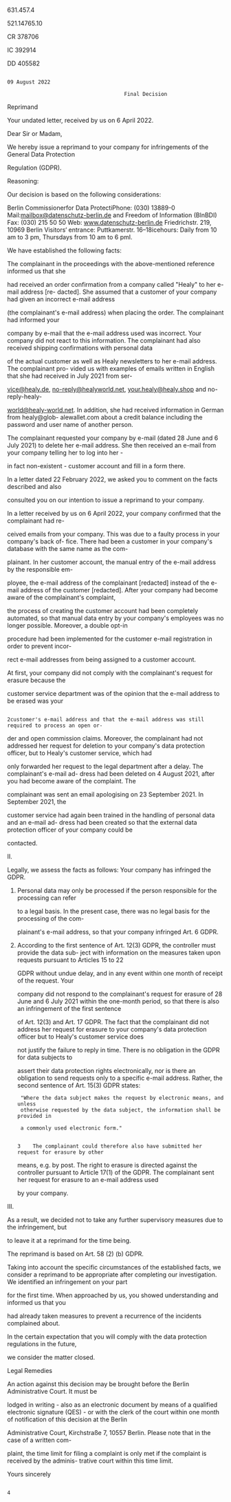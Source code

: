 631.457.4

521.14765.10

CR 378706

IC 392914

DD 405582

                                                                                  09 August 2022

                                          Final Decision

Reprimand

Your undated letter, received by us on 6 April 2022.

Dear Sir or Madam,

We hereby issue a reprimand to your company for infringements of the General Data Protection

Regulation (GDPR).

Reasoning:

Our decision is based on the following considerations:

Berlin Commissionerfor Data ProtectiPhone: (030) 13889-0             Mail:mailbox@datenschutz-berlin.de
and Freedom of Information (BlnBDI) Fax: (030) 215 50 50                Web: www.datenschutz-berlin.de
Friedrichstr. 219, 10969 Berlin
Visitors‘ entrance: Puttkamerstr. 16–18icehours: Daily from 10 am to 3 pm,
                                    Thursdays from 10 am to 6 pmI.

We have established the following facts:

The complainant in the proceedings with the above-mentioned reference informed us that she

had received an order confirmation from a company called "Healy" to her e-mail address \[re-
dacted\]. She assumed that a customer of your company had given an incorrect e-mail address

(the complainant's e-mail address) when placing the order. The complainant had informed your

company by e-mail that the e-mail address used was incorrect. Your company did not react to
this information. The complainant had also received shipping confirmations with personal data

of the actual customer as well as Healy newsletters to her e-mail address. The complainant pro-
vided us with examples of emails written in English that she had received in July 2021 from ser-

vice@healy.de, no-reply@healyworld.net, your.healy@healy.shop and no-reply-healy-

world@healy-world.net. In addition, she had received information in German from healy@glob-
alewallet.com about a credit balance including the password and user name of another person.

The complainant requested your company by e-mail (dated 28 June and 6 July 2021) to delete
her e-mail address. She then received an e-mail from your company telling her to log into her -

in fact non-existent - customer account and fill in a form there.

In a letter dated 22 February 2022, we asked you to comment on the facts described and also

consulted you on our intention to issue a reprimand to your company.

In a letter received by us on 6 April 2022, your company confirmed that the complainant had re-

ceived emails from your company. This was due to a faulty process in your company's back of-
fice. There had been a customer in your company's database with the same name as the com-

plainant. In her customer account, the manual entry of the e-mail address by the responsible em-

ployee, the e-mail address of the complainant \[redacted\] instead of the e-mail address of the
customer \[redacted\]. After your company had become aware of the complainant's complaint,

the process of creating the customer account had been completely automated, so that manual
data entry by your company's employees was no longer possible. Moreover, a double opt-in

procedure had been implemented for the customer e-mail registration in order to prevent incor-

rect e-mail addresses from being assigned to a customer account.

At first, your company did not comply with the complainant's request for erasure because the

customer service department was of the opinion that the e-mail address to be erased was your

                                                                                              2customer's e-mail address and that the e-mail address was still required to process an open or-

der and open commission claims. Moreover, the complainant had not addressed her request for
deletion to your company's data protection officer, but to Healy's customer service, which had

only forwarded her request to the legal department after a delay. The complainant's e-mail ad-
dress had been deleted on 4 August 2021, after you had become aware of the complaint. The

complainant was sent an email apologising on 23 September 2021. In September 2021, the

customer service had again been trained in the handling of personal data and an e-mail ad-
dress had been created so that the external data protection officer of your company could be

contacted.

II.

Legally, we assess the facts as follows: Your company has infringed the GDPR.

 1. Personal data may only be processed if the person responsible for the processing can refer

    to a legal basis. In the present case, there was no legal basis for the processing of the com-

    plainant's e-mail address, so that your company infringed Art. 6 GDPR.

 2. According to the first sentence of Art. 12(3) GDPR, the controller must provide the data sub-
    ject with information on the measures taken upon requests pursuant to Articles 15 to 22

    GDPR without undue delay, and in any event within one month of receipt of the request. Your

    company did not respond to the complainant's request for erasure of 28 June and 6 July
    2021 within the one-month period, so that there is also an infringement of the first sentence

    of Art. 12(3) and Art. 17 GDPR. The fact that the complainant did not address her request
    for erasure to your company's data protection officer but to Healy's customer service does

    not justify the failure to reply in time. There is no obligation in the GDPR for data subjects to

    assert their data protection rights electronically, nor is there an obligation to send requests
    only to a specific e-mail address. Rather, the second sentence of Art. 15(3) GDPR states:

         "Where the data subject makes the request by electronic means, and unless
         otherwise requested by the data subject, the information shall be provided in

         a commonly used electronic form."

                                                                                               3    The complainant could therefore also have submitted her request for erasure by other

    means, e.g. by post. The right to erasure is directed against the controller pursuant to Article
    17(1) of the GDPR. The complainant sent her request for erasure to an e-mail address used

    by your company.

III.

As a result, we decided not to take any further supervisory measures due to the infringement, but

to leave it at a reprimand for the time being.

The reprimand is based on Art. 58 (2) (b) GDPR.

Taking into account the specific circumstances of the established facts, we consider a reprimand
to be appropriate after completing our investigation. We identified an infringement on your part

for the first time. When approached by us, you showed understanding and informed us that you

had already taken measures to prevent a recurrence of the incidents complained about.

In the certain expectation that you will comply with the data protection regulations in the future,

we consider the matter closed.

Legal Remedies

An action against this decision may be brought before the Berlin Administrative Court. It must be

lodged in writing - also as an electronic document by means of a qualified electronic signature
(QES) - or with the clerk of the court within one month of notification of this decision at the Berlin

Administrative Court, Kirchstraße 7, 10557 Berlin. Please note that in the case of a written com-

plaint, the time limit for filing a complaint is only met if the complaint is received by the adminis-
trative court within this time limit.

Yours sincerely

                                                                                                 4
